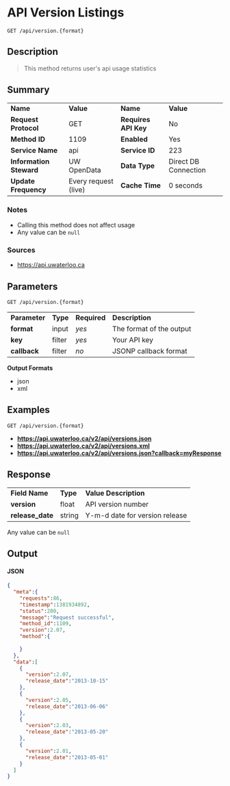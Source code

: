 # API Version Listings

```
GET /api/version.{format}
```

## Description

> This method returns user's api usage statistics

## Summary

<table>
  <tr>
    <td><b>Name</b></td>
    <td><b>Value</b></td>
    <td><b><b>Name</b></b></td>
    <td><b>Value</b></td>
  </tr>
  <tr>
    <td><b>Request Protocol</b></td>
    <td>GET</td>
    <td><b>Requires API Key</b></td>
    <td>No</td>
  </tr>
  <tr>
    <td><b>Method ID</b></td>
    <td>1109</td>
    <td><b>Enabled</b></td>
    <td>Yes</td>
  </tr>
  <tr>
    <td><b>Service Name</b></td>
    <td>api</td>
    <td><b>Service ID</b></td>
    <td>223</td>
  </tr>
  <tr>
    <td><b>Information Steward</b></td>
    <td>UW OpenData</td>
    <td><b>Data Type</b></td>
    <td>Direct DB Connection</td>
  </tr>
  <tr>
    <td><b>Update Frequency</b></td>
    <td>Every request (live)</td>
    <td><b>Cache Time</b></td>
    <td>0 seconds</td>
  </tr>
</table>


### Notes

- Calling this method does not affect usage
- Any value can be `null`


### Sources

- https://api.uwaterloo.ca


## Parameters

```
GET /api/version.{format}
```

<table>
  <tr>
    <td><b>Parameter</b></td>
    <td><b>Type</b></td>
    <td><b><b>Required</b></b></td>
    <td><b>Description</b></td>
  </tr>
  <tr>
    <td><b>format</b></td>
    <td>input</td>
    <td><i>yes</i></td>
    <td>The format of the output</td>
  </tr>
  <tr>
    <td><b>key</b></td>
    <td>filter</td>
    <td><i>yes</i></td>
    <td>Your API key</td>
  </tr>
  <tr>
    <td><b>callback</b></td>
    <td>filter</td>
    <td><i>no</i></td>
    <td>JSONP callback format</td>
  </tr>
</table>

**Output Formats**

- json
- xml


## Examples

```
GET /api/version.{format}
```

- **https://api.uwaterloo.ca/v2/api/versions.json**
- **https://api.uwaterloo.ca/v2/api/versions.xml**
- **https://api.uwaterloo.ca/v2/api/versions.json?callback=myResponse**


## Response

<table>
  <tr>
    <td><b>Field Name</b></td>
    <td><b>Type</b></td>
    <td><b>Value Description</b></td>
  </tr>
  <tr>
    <td><b>version</b></td>
    <td>float</td>
    <td>API version number</td>
  </tr>
  <tr>
    <td><b>release_date</b></td>
    <td>string</td>
    <td>Y-m-d date for version release</td>
  </tr>
</table>


Any value can be `null`

## Output

#### JSON

```json
{
  "meta":{
    "requests":86,
    "timestamp":1381934892,
    "status":200,
    "message":"Request successful",
    "method_id":1109,
    "version":2.07,
    "method":{
      
    }
  },
  "data":[
    {
      "version":2.07,
      "release_date":"2013-10-15"
    },
    {
      "version":2.05,
      "release_date":"2013-06-06"
    },
    {
      "version":2.03,
      "release_date":"2013-05-20"
    },
    {
      "version":2.01,
      "release_date":"2013-05-01"
    }
  ]
}
```

